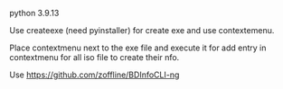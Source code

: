 python 3.9.13

Use createexe (need pyinstaller) for create exe and use contextemenu. 

Place contextmenu next to the exe file and execute it for add entry in contextmenu for all iso file to create their nfo.

Use https://github.com/zoffline/BDInfoCLI-ng
